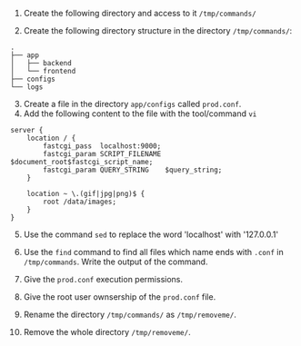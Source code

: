 1. Create the following directory and access to it `/tmp/commands/`

2. Create the following directory structure in the directory `/tmp/commands/`:

```
.
├── app
│   ├── backend
│   └── frontend
├── configs
└── logs
```

3. Create a file in the directory `app/configs` called `prod.conf`.
4. Add the following content to the file with the tool/command `vi`

```
server {
    location / {
        fastcgi_pass  localhost:9000;
        fastcgi_param SCRIPT_FILENAME $document_root$fastcgi_script_name;
        fastcgi_param QUERY_STRING    $query_string;
    }

    location ~ \.(gif|jpg|png)$ {
        root /data/images;
    }
}
```

5. Use the command `sed` to replace the word 'localhost' with '127.0.0.1'

6. Use the `find` command to find all files which name ends with `.conf` in `/tmp/commands`. Write the output of the command.

7. Give the `prod.conf` execution permissions.

10. Give the root user ownsership of the `prod.conf` file.

11. Rename the directory `/tmp/commands/` as `/tmp/removeme/`.

12. Remove the whole directory `/tmp/removeme/`.